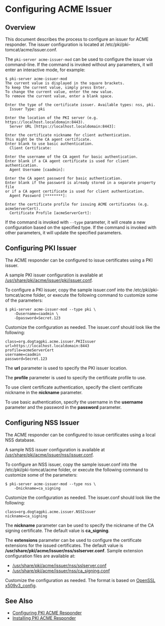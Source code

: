 Configuring ACME Issuer
=======================

## Overview

This document describes the process to configure an issuer for ACME responder.
The issuer configuration is located at /etc/pki/pki-tomcat/acme/issuer.conf.

The `pki-server acme-issuer-mod` can be used to configure the issuer via command-line.
If the command is invoked without any parameters, it will enter an interactive mode, for example:

```
$ pki-server acme-issuer-mod
The current value is displayed in the square brackets.
To keep the current value, simply press Enter.
To change the current value, enter the new value.
To remove the current value, enter a blank space.

Enter the type of the certificate issuer. Available types: nss, pki.
  Issuer Type: pki

Enter the location of the PKI server (e.g. https://localhost.localdomain:8443).
  Server URL [https://localhost.localdomain:8443]:

Enter the certificate nickname for client authentication.
This might be the CA agent certificate.
Enter blank to use basic authentication.
  Client Certificate:

Enter the username of the CA agent for basic authentication.
Enter blank if a CA agent certificate is used for client authentication.
  Agent Username [caadmin]:

Enter the CA agent password for basic authentication.
Enter blank if the password is already stored in a separate property file
or if a CA agent certificate is used for client authentication.
  Agent Password [********]:

Enter the certificate profile for issuing ACME certificates (e.g. acmeServerCert).
  Certificate Profile [acmeServerCert]:
```

If the command is invoked with `--type` parameter, it will create a new configuration based on the specified type.
If the command is invoked with other parameters, it will update the specified parameters.

## Configuring PKI Issuer

The ACME responder can be configured to issue certificates using a PKI issuer.

A sample PKI issuer configuration is available at
[/usr/share/pki/acme/issuer/pki/issuer.conf](../../../base/acme/issuer/pki/issuer.conf).

To configure a PKI issuer, copy the sample issuer.conf into the /etc/pki/pki-tomcat/acme folder,
or execute the following command to customize some of the parameters:

```
$ pki-server acme-issuer-mod --type pki \
    -Dusername=caadmin \
    -Dpassword=Secret.123
```

Customize the configuration as needed. The issuer.conf should look like the following:

```
class=org.dogtagpki.acme.issuer.PKIIssuer
url=https://localhost.localdomain:8443
profile=acmeServerCert
username=caadmin
password=Secret.123
```

The **url** parameter is used to specify the PKI issuer location.

The **profile** parameter is used to specify the certificate profile to use.

To use client certificate authentication, specify the client certificate nickname in the **nickname** parameter.

To use basic authentication, specify the username in the **username** parameter
and the password in the **password** parameter.


## Configuring NSS Issuer

The ACME responder can be configured to issue certificates using a local NSS database.

A sample NSS issuer configuration is available at
[/usr/share/pki/acme/issuer/nss/issuer.conf](../../../base/acme/issuer/nss/issuer.conf).

To configure an NSS issuer, copy the sample issuer.conf into the /etc/pki/pki-tomcat/acme folder,
or execute the following command to customize some of the parameters:

```
$ pki-server acme-issuer-mod --type nss \
    -Dnickname=ca_signing
```

Customize the configuration as needed. The issuer.conf should look like the following:

```
class=org.dogtagpki.acme.issuer.NSSIssuer
nickname=ca_signing
```

The **nickname** parameter can be used to specify the nickname of the CA signing certificate.
The default value is **ca_signing**.

The **extensions** parameter can be used to configure the certificate extensions for the issued certificates.
The default value is **/usr/share/pki/acme/issuer/nss/sslserver.conf**.
Sample extension configuration files are available at:

* [/usr/share/pki/acme/issuer/nss/sslserver.conf](../../../base/acme/issuer/nss/sslserver.conf)
* [/usr/share/pki/acme/issuer/nss/ca_signing.conf](../../../base/acme/issuer/nss/ca_signing.conf)

Customize the configuration as needed. The format is based on [OpenSSL x509v3_config](https://www.openssl.org/docs/manmaster/man5/x509v3_config.html).

## See Also

* [Configuring PKI ACME Responder](https://www.dogtagpki.org/wiki/Configuring_PKI_ACME_Responder)
* [Installing PKI ACME Responder](Installing_PKI_ACME_Responder.md)
